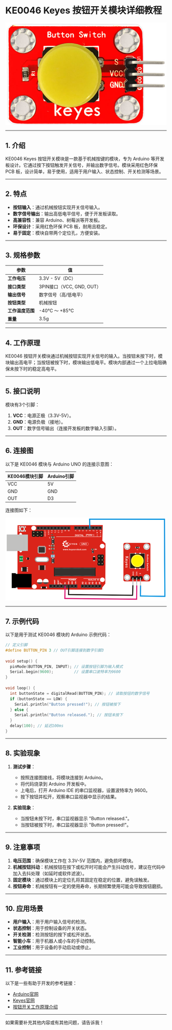 # **KE0046 Keyes 按钮开关模块详细教程**

![image-20250312160548181](media/image-20250312160548181.png)

---

## **1. 介绍**

KE0046 Keyes 按钮开关模块是一款基于机械按键的模块，专为 Arduino 等开发板设计。它通过按下按钮触发开关信号，并输出数字信号。模块采用红色环保 PCB 板，设计简单，易于使用，适用于用户输入、状态控制、开关检测等场景。

---

## **2. 特点**

- **按钮输入**：通过机械按钮实现开关信号输入。
- **数字信号输出**：输出高低电平信号，便于开发板读取。
- **高兼容性**：兼容 Arduino、树莓派等开发板。
- **环保设计**：采用红色环保 PCB 板，耐用且稳定。
- **易于固定**：模块自带两个定位孔，方便安装。

---

## **3. 规格参数**

| 参数            | 值                     |
|-----------------|------------------------|
| **工作电压**    | 3.3V - 5V（DC）        |
| **接口类型**    | 3PIN接口（VCC, GND, OUT） |
| **输出信号**    | 数字信号（高/低电平）  |
| **按钮类型**    | 机械按钮               |
| **工作温度范围**| -40℃ ～ +85℃          |
| **重量**        | 3.5g                   |

---

## **4. 工作原理**

KE0046 按钮开关模块通过机械按钮实现开关信号的输入。当按钮未按下时，模块输出高电平；当按钮被按下时，模块输出低电平。模块内部通过一个上拉电阻确保未按下时的稳定高电平。

---

## **5. 接口说明**

模块有3个引脚：
1. **VCC**：电源正极（3.3V-5V）。
2. **GND**：电源负极（接地）。
3. **OUT**：数字信号输出（连接开发板的数字输入引脚）。

---

## **6. 连接图**

以下是 KE0046 模块与 Arduino UNO 的连接示意图：

| KE0046模块引脚 | Arduino引脚 |
| -------------- | ----------- |
| VCC            | 5V          |
| GND            | GND         |
| OUT            | D3          |

连接图如下：

![image-20250312160605334](media/image-20250312160605334.png)

---

## **7. 示例代码**

以下是用于测试 KE0046 模块的 Arduino 示例代码：

```cpp
// 定义引脚
#define BUTTON_PIN 3 // OUT引脚连接到数字引脚3

void setup() {
  pinMode(BUTTON_PIN, INPUT); // 设置按钮引脚为输入模式
  Serial.begin(9600);         // 设置串口波特率为9600
}

void loop() {
  int buttonState = digitalRead(BUTTON_PIN); // 读取按钮的数字信号
  if (buttonState == LOW) {
    Serial.println("Button pressed!"); // 按钮被按下
  } else {
    Serial.println("Button released."); // 按钮未按下
  }
  delay(100); // 延迟100ms
}
```

---

## **8. 实验现象**

1. **测试步骤**：
   - 按照连接图接线，将模块连接到 Arduino。
   - 将代码烧录到 Arduino 开发板中。
   - 上电后，打开 Arduino IDE 的串口监视器，设置波特率为 9600。
   - 按下按钮并松开，观察串口监视器中显示的结果。

2. **实验现象**：
   - 当按钮未按下时，串口监视器显示 "Button released."。
   - 当按钮被按下时，串口监视器显示 "Button pressed!"。

---

## **9. 注意事项**

1. **电压范围**：确保模块工作在 3.3V-5V 范围内，避免损坏模块。
2. **机械按钮抖动**：机械按钮在按下或松开时可能会产生抖动信号，建议在代码中加入去抖处理（如延时或软件滤波）。
3. **固定模块**：通过模块上的定位孔将其固定在稳定的位置，避免误触发。
4. **按钮寿命**：机械按钮有一定的使用寿命，长期频繁使用可能会导致按钮磨损。

---

## **10. 应用场景**

- **用户输入**：用于用户输入信号的检测。
- **状态控制**：用于控制设备的开关状态。
- **开关检测**：检测按钮的按下或松开状态。
- **智能小车**：用于机器人或小车的手动控制。
- **工业控制**：用于设备的手动启动或停止。

---

## **11. 参考链接**

以下是一些有助于开发的参考链接：
- [Arduino官网](https://www.arduino.cc/)
- [Keyes官网](http://www.keyes-robot.com/)
- [按钮开关工作原理介绍](https://en.wikipedia.org/wiki/Switch)

---

如果需要补充其他内容或有其他问题，请告诉我！
